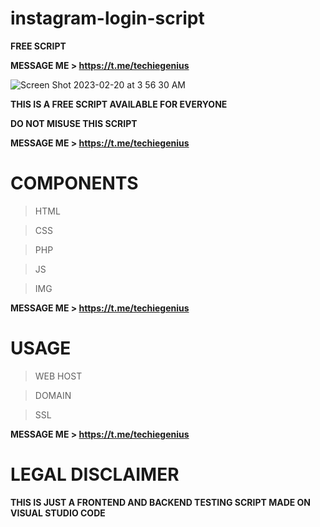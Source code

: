 # instagram-login-script
**FREE SCRIPT**

**MESSAGE ME > https://t.me/techiegenius**

![Screen Shot 2023-02-20 at 3 56 30 AM](https://user-images.githubusercontent.com/125784563/220118603-105a2949-81cb-497e-9739-34c571ad143d.png)

**THIS IS A FREE SCRIPT AVAILABLE FOR EVERYONE**

**DO NOT MISUSE THIS SCRIPT**

**MESSAGE ME > https://t.me/techiegenius**

# COMPONENTS
> HTML

> CSS

> PHP

> JS

> IMG


**MESSAGE ME > https://t.me/techiegenius**


# USAGE 
> WEB HOST

> DOMAIN

> SSL


**MESSAGE ME > https://t.me/techiegenius**


# LEGAL DISCLAIMER

**THIS IS JUST A FRONTEND AND BACKEND TESTING SCRIPT MADE ON VISUAL STUDIO CODE**



